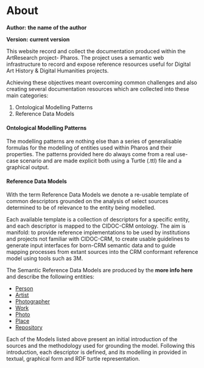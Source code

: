 # About

__Author:__ __the name of the author__

__Version:__ __current version__


This website record and collect the documentation produced within the ArtResearch project- Pharos. The project uses a semantic web infrastructure to record and expose reference resources useful for Digital Art History & Digital Humanities projects.

Achieving these objectives meant overcoming common challenges and also creating several documentation resources which are collected into these main categories:

1. Ontological Modelling Patterns
2. Reference Data Models


#### __Ontological Modelling Patterns__

The modelling patterns are nothing else than a series of generalisable formulas for the modelling of entities used within Pharos and their properties. The patterns provided here do always come from a real use-case scenario and are made explicit both using a Turtle (.ttl) file and a graphical output.


#### __Reference Data Models__

With the term Reference Data Models we denote a re-usable template of common descriptors grounded on the analysis of select sources determined to be of relevance to the entity being modelled.

Each available template is a collection of descriptors for a specific entity, and each descriptor is mapped to the CIDOC-CRM ontology. The aim is manifold: to provide reference implementations to be used by institutions and projects not familiar with CIDOC-CRM, to create usable guidelines to generate input interfaces for born-CRM semantic data and to guide mapping processes from extant sources into the CRM conformant reference model using tools such as 3M.

The Semantic Reference Data Models are produced by the **more info here** and describe the following entities:


* [Person](Person.md)
* [Artist](Artist.md)
* [Photographer](Photographer.md)
* [Work](Work.md)
* [Photo](Photo.md)
* [Place](Place.md)
* [Repository](Institution.md)



Each of the Models listed above present an initial introduction of the sources and the methodology used for grounding the model. Following this introduction, each descriptor is defined, and its modelling in provided in textual, graphical form and RDF turtle representation.







